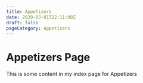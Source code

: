 ```yaml
---
title: Appetizers
date: 2020-03-01T22:11:00Z
draft: false
pageCategory: Appetizers
---
```


# Appetizers Page

This is some content in my index page for Appetizers